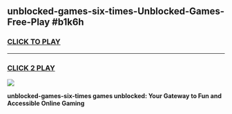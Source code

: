 
## unblocked-games-six-times-Unblocked-Games-Free-Play #b1k6h
<h3>
<a href="https://us.freeplayer.one?title=unblocked-games-six-times&ref=9M">CLICK TO PLAY</a></h3>
<hr>

<h3>
<a href="https://us.freeplayer.one?title=unblocked-games-six-times&ref=9M">CLICK 2 PLAY</a>
  
</h3>

<a href="https://us.freeplayer.one?title=unblocked-games-six-times&ref=9M"><img src="https://clearcache.store/games.png"></a>


**unblocked-games-six-times games unblocked: Your Gateway to Fun and Accessible Online Gaming**
